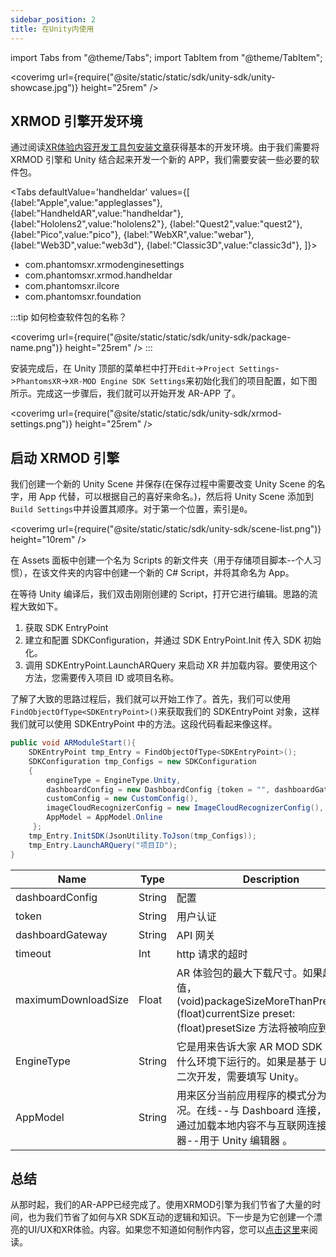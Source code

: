 ```yaml
---
sidebar_position: 2
title: 在Unity内使用
---
```


import Tabs from "@theme/Tabs";
import TabItem from "@theme/TabItem";

<coverimg url={require("@site/static/static/sdk/unity-sdk/unity-showcase.jpg")} height="25rem" />

## XRMOD 引擎开发环境

通过阅读[XR体验内容开发工具包安装文章](../experience-manual/prepare-for-developer/install-xrmod-dev-tools)获得基本的开发环境。由于我们需要将 XRMOD 引擎和 Unity 结合起来开发一个新的 APP，我们需要安装一些必要的软件包。

<Tabs defaultValue='handheldar' values={[
    {label:"Apple",value:"appleglasses"},
    {label:"HandheldAR",value:"handheldar"},
    {label:"Hololens2",value:"hololens2"},
    {label:"Quest2",value:"quest2"},
    {label:"Pico",value:"pico"},
    {label:"WebXR",value:"webar"},
    {label:"Web3D",value:"web3d"},
    {label:"Classic3D",value:"classic3d"},
]}>

<TabItem value="handheldar">

- com.phantomsxr.xrmodenginesettings
- com.phantomsxr.xrmod.handheldar
- com.phantomsxr.ilcore
- com.phantomsxr.foundation

:::tip
如何检查软件包的名称？

<coverimg url={require("@site/static/static/sdk/unity-sdk/package-name.png")} height="25rem" />
:::

</TabItem>

</Tabs>

安装完成后，在 Unity 顶部的菜单栏中打开`Edit`->`Project Settings`->`PhantomsXR`->`XR-MOD Engine SDK Settings`来初始化我们的项目配置，如下图所示。完成这一步骤后，我们就可以开始开发 AR-APP 了。

<coverimg url={require("@site/static/static/sdk/unity-sdk/xrmod-settings.png")} height="25rem" />

## 启动 XRMOD 引擎

我们创建一个新的 Unity Scene 并保存(在保存过程中需要改变 Unity Scene 的名字，用 App 代替，可以根据自己的喜好来命名。)，然后将 Unity Scene 添加到`Build Settings`中并设置其顺序。对于第一个位置，索引是`0`。

<coverimg url={require("@site/static/static/sdk/unity-sdk/scene-list.png")} height="10rem" />

在 Assets 面板中创建一个名为 Scripts 的新文件夹（用于存储项目脚本--个人习惯），在该文件夹的内容中创建一个新的 C# Script，并将其命名为 App。

在等待 Unity 编译后，我们双击刚刚创建的 Script，打开它进行编辑。思路的流程大致如下。

1. 获取 SDK EntryPoint
2. 建立和配置 SDKConfiguration，并通过 SDK EntryPoint.Init 传入 SDK 初始化。
3. 调用 SDKEntryPoint.LaunchARQuery 来启动 XR 并加载内容。要使用这个方法，您需要传入项目 ID 或项目名称。

了解了大致的思路过程后，我们就可以开始工作了。首先，我们可以使用`FindObjectOfType<SDKEntryPoint>()`来获取我们的 SDKEntryPoint 对象，这样我们就可以使用 SDKEntryPoint 中的方法。这段代码看起来像这样。

```csharp
public void ARModuleStart(){
    SDKEntryPoint tmp_Entry = FindObjectOfType<SDKEntryPoint>();
    SDKConfiguration tmp_Configs = new SDKConfiguration
    {
        engineType = EngineType.Unity,
        dashboardConfig = new DashboardConfig {token = "", dashboardGateway = $"http://localhost:8084"},
        customConfig = new CustomConfig(),
        imageCloudRecognizerConfig = new ImageCloudRecognizerConfig(),
        AppModel = AppModel.Online
     };
    tmp_Entry.InitSDK(JsonUtility.ToJson(tmp_Configs));
    tmp_Entry.LaunchARQuery("项目ID");
}
```

| Name                | Type   | Description                                                                                                                             |
| ------------------- | ------ | --------------------------------------------------------------------------------------------------------------------------------------- |
| dashboardConfig     | String | 配置                                                                                                                                    |
| token               | String | 用户认证                                                                                                                                |
| dashboardGateway    | String | API 网关                                                                                                                                |
| timeout             | Int    | http 请求的超时                                                                                                                         |
| maximumDownloadSize | Float  | AR 体验包的最大下载尺寸。如果超过这个值，(void)packageSizeMoreThanPresetSize:(float)currentSize preset:(float)presetSize 方法将被响应到 |
| EngineType          | String | 它是用来告诉大家 AR MOD SDK 目前是在什么环境下运行的。如果是基于 Unity 的二次开发，需要填写 Unity。                                     |
| AppModel            | String | 用来区分当前应用程序的模式分为三种情况。在线--与 Dashboard 连接，离线--通过加载本地内容不与互联网连接，模拟器--用于 Unity 编辑器 。     |

## 总结

从那时起，我们的AR-APP已经完成了。使用XRMOD引擎为我们节省了大量的时间，也为我们节省了如何与XR SDK互动的逻辑和知识。下一步是为它创建一个漂亮的UI/UX和XR体验。内容。如果您不知道如何制作内容，您可以[点击这里](../experience-manual/tutorial-basics/create-first-arexperience)来阅读。
